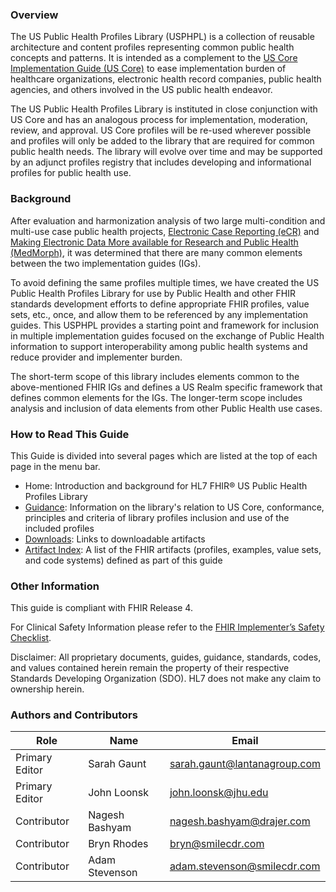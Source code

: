 ### Overview

The US Public Health Profiles Library (USPHPL) is a collection of reusable architecture and content profiles representing common public health concepts and patterns. It is intended as a complement to the [US Core Implementation Guide (US Core)]({{site.data.fhir.ver.hl7fhiruscore}}) to ease implementation burden of healthcare organizations, electronic health record companies, public health agencies, and others involved in the US public health endeavor.

The US Public Health Profiles Library is instituted in close conjunction with US Core and has an analogous process for implementation, moderation, review, and approval. US Core profiles will be re-used wherever possible and profiles will only be added to the library that are required for common public health needs. The library will evolve over time and may be supported by an adjunct profiles registry that includes developing and informational profiles for public health use.

### Background

After evaluation and harmonization analysis of two large multi-condition and multi-use case public health projects, [Electronic Case Reporting (eCR)](http://hl7.org/fhir/us/ecr/) and [Making Electronic Data More available for Research and Public Health (MedMorph)](http://hl7.org/fhir/us/medmorph/), it was determined that there are many common elements between the two implementation guides (IGs). 

To avoid defining the same profiles multiple times, we have created the US Public Health Profiles Library for use by Public Health and other FHIR standards development efforts to define appropriate FHIR profiles, value sets, etc., once, and allow them to be referenced by any implementation guides. This USPHPL provides a starting point and framework for inclusion in multiple implementation guides focused on the exchange of Public Health information to support interoperability among public health systems and reduce provider and implementer burden.

The short-term scope of this library includes elements common to the above-mentioned FHIR IGs and defines a US Realm specific framework that defines common elements for the IGs. The longer-term scope includes analysis and inclusion of data elements from other Public Health use cases.

### How to Read This Guide

This Guide is divided into several pages which are listed at the top of each page in the menu bar.

* Home: Introduction and background for HL7 FHIR® US Public Health Profiles Library
* [Guidance](guidance.html): Information on the library's relation to US Core, conformance, principles and criteria of library profiles inclusion and use of the included profiles
* [Downloads](downloads.html): Links to downloadable artifacts
* [Artifact Index](artifacts.html): A list of the FHIR artifacts (profiles, examples, value sets, and code systems) defined as part of this guide

### Other Information

This guide is compliant with FHIR Release 4.

For Clinical Safety Information please refer to the [FHIR Implementer’s Safety Checklist](http://hl7.org/fhir/safety.html).

Disclaimer: All proprietary documents, guides, guidance, standards, codes, and values contained herein remain the property of their respective Standards Developing Organization (SDO). HL7 does not make any claim to ownership herein.


### Authors and Contributors

<table>
    <thead>
        <tr>
            <th>Role</th>
            <th>Name</th>
            <th>Email</th>
        </tr>
    </thead>
    <tbody>
        <tr>
            <td>Primary Editor</td>
            <td>Sarah Gaunt</td>
            <td><a href="mailto:sarah.gaunt@lantanagroup.com">sarah.gaunt@lantanagroup.com</a></td>
        </tr>
        <tr>
            <td>Primary Editor</td>
            <td>John Loonsk</td>
            <td><a href="mailto:john.loonsk@jhu.edu">john.loonsk@jhu.edu</a></td>
        </tr>
        <tr>
            <td>Contributor</td>
            <td>Nagesh Bashyam</td>
            <td><a href="nagesh.bashyam@drajer.com">nagesh.bashyam@drajer.com</a></td>
        </tr>
        <tr>
            <td>Contributor</td>
            <td>Bryn Rhodes</td>
            <td><a href="bryn@smilecdr.com">bryn@smilecdr.com</a></td>
        </tr>
        <tr>
            <td>Contributor</td>
            <td>Adam Stevenson</td>
            <td><a href="adam.stevenson@smilecdr.com">adam.stevenson@smilecdr.com</a></td>
        </tr>
    </tbody>
</table>